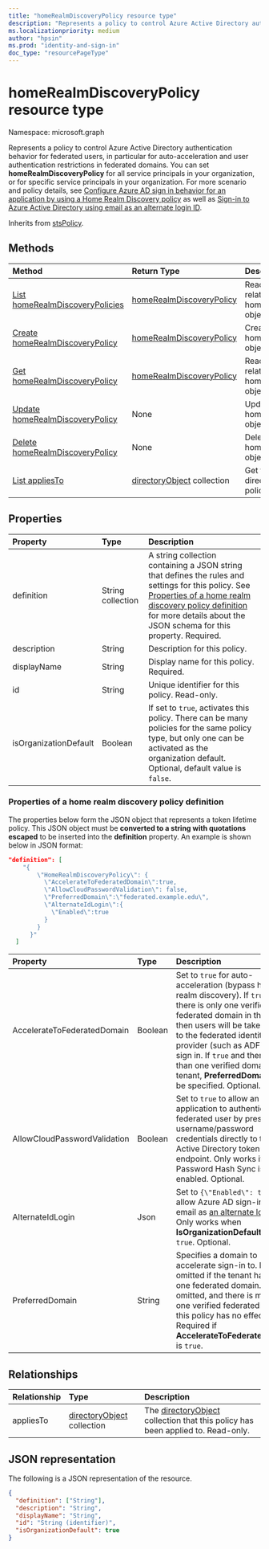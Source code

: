 ```yaml
---
title: "homeRealmDiscoveryPolicy resource type"
description: "Represents a policy to control Azure Active Directory authentication behavior for federated users."
ms.localizationpriority: medium
author: "hpsin"
ms.prod: "identity-and-sign-in"
doc_type: "resourcePageType"
---
```


# homeRealmDiscoveryPolicy resource type

Namespace: microsoft.graph

Represents a policy to control Azure Active Directory authentication behavior for federated users, in particular for auto-acceleration and user authentication restrictions in federated domains. You can set **homeRealmDiscoveryPolicy** for all service principals in your organization, or for specific service principals in your organization. For more scenario and policy details, see [Configure Azure AD sign in behavior for an application by using a Home Realm Discovery policy](/azure/active-directory/manage-apps/configure-authentication-for-federated-users-portal) as well as [Sign-in to Azure Active Directory using email as an alternate login ID](/azure/active-directory/authentication/howto-authentication-use-email-signin).

Inherits from [stsPolicy](stsPolicy.md).

## Methods

| Method       | Return Type | Description |
|:-------------|:------------|:------------|
| [List homeRealmDiscoveryPolicies](../api/homerealmdiscoverypolicy-list.md) | [homeRealmDiscoveryPolicy](homerealmdiscoverypolicy.md) | Read properties and relationships of homeRealmDiscoveryPolicies objects. |
| [Create homeRealmDiscoveryPolicy](../api/homerealmdiscoverypolicy-post-homerealmdiscoverypolicies.md) | [homeRealmDiscoveryPolicy](homerealmdiscoverypolicy.md) | Create a homeRealmDiscoveryPolicy object. |
| [Get homeRealmDiscoveryPolicy](../api/homerealmdiscoverypolicy-get.md) | [homeRealmDiscoveryPolicy](homerealmdiscoverypolicy.md) | Read properties and relationships of a homeRealmDiscoveryPolicy object. |
| [Update homeRealmDiscoveryPolicy](../api/homerealmdiscoverypolicy-update.md) | None | Update a homeRealmDiscoveryPolicy object. |
| [Delete homeRealmDiscoveryPolicy](../api/homerealmdiscoverypolicy-delete.md) | None | Delete a homeRealmDiscoveryPolicy object. |
| [List appliesTo](../api/homerealmdiscoverypolicy-list-appliesto.md) | [directoryObject](directoryobject.md) collection | Get the list of directoryObjects that this policy has been applied to. |

## Properties

| Property     | Type        | Description |
|:-------------|:------------|:------------|
|definition|String collection| A string collection containing a JSON string that defines the rules and settings for this policy. See [Properties of a home realm discovery policy definition](#properties-of-a-home-realm-discovery-policy-definition) for more details about the JSON schema for this property. Required.|
|description|String| Description for this policy.|
|displayName|String| Display name for this policy. Required.|
|id|String| Unique identifier for this policy. Read-only.|
|isOrganizationDefault|Boolean|If set to `true`, activates this policy. There can be many policies for the same policy type, but only one can be activated as the organization default. Optional, default value is `false`.|


### Properties of a home realm discovery policy definition
The properties below form the JSON object that represents a token lifetime policy. This JSON object must be **converted to a string with quotations escaped** to be inserted into the **definition** property. An example is shown below in JSON format:

<!-- {
  "blockType": "ignored"
}-->
``` json
"definition": [
    "{
        \"HomeRealmDiscoveryPolicy\": {
          \"AccelerateToFederatedDomain\":true,
          \"AllowCloudPasswordValidation\": false,
          \"PreferredDomain\":\"federated.example.edu\",
          \"AlternateIdLogin\":{
            \"Enabled\":true
          }
        }
      }"
  ]
```

| Property	   | Type	|Description| 
|:---------------|:--------|:----------|
|AccelerateToFederatedDomain|Boolean| Set to `true` for auto-acceleration (bypass home realm discovery). If `true` and there is only one verified and federated domain in the tenant, then users will be taken straight to the federated identity provider (such as ADFS) for sign in. If `true` and there is more than one verified domain in the tenant, **PreferredDomain** must be specified. Optional.|
|AllowCloudPasswordValidation|Boolean| Set to `true` to allow an application to authenticate a federated user by presenting username/password credentials directly to the Azure Active Directory token endpoint. Only works if Password Hash Sync is enabled. Optional.|
|AlternateIdLogin| Json |Set to `{\"Enabled\": true}` to allow Azure AD sign-in using email as [an alternate login ID](/azure/active-directory/authentication/howto-authentication-use-email-signin). Only works when **IsOrganizationDefault** is set to `true`. Optional.|
|PreferredDomain|String| Specifies a domain to accelerate sign-in to. It can be omitted if the tenant has only one federated domain. If it is omitted, and there is more than one verified federated domain, this policy has no effect. Required if **AccelerateToFederatedDomain** is `true`.|

## Relationships

| Relationship | Type        | Description |
|:-------------|:------------|:------------|
|appliesTo|[directoryObject](directoryobject.md) collection| The [directoryObject](directoryObject.md) collection that this policy has been applied to. Read-only.|

## JSON representation

The following is a JSON representation of the resource.

<!-- {
  "blockType": "resource",
  "optionalProperties": [

  ],
  "@odata.type": "microsoft.graph.homeRealmDiscoveryPolicy",
  "keyProperty": "id"
}-->

```json
{
  "definition": ["String"],
  "description": "String",
  "displayName": "String",
  "id": "String (identifier)",
  "isOrganizationDefault": true
}
```

<!-- uuid: 16cd6b66-4b1a-43a1-adaf-3a886856ed98
2019-02-04 14:57:30 UTC -->
<!-- {
  "type": "#page.annotation",
  "description": "homeRealmDiscoveryPolicy resource",
  "keywords": "",
  "section": "documentation",
  "tocPath": ""
}-->
